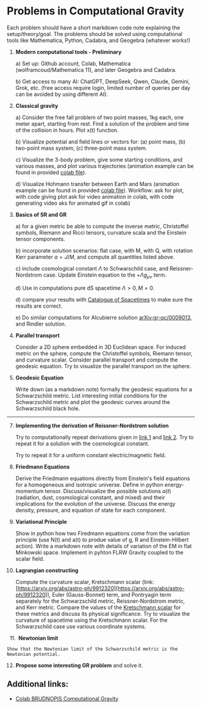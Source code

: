 # Problems in Computational Gravity

Each problem should have a short markdown code note explaining the setup/theory/goal. The problems should be solved using computational tools like Mathematica, Python, Cadabra, and Geogebra (whatever works!)

1. **Modern computational tools - Preliminary**

    a) Set up: Github account, Colab, Mathematica (wolframcoud/Mathematica 11), and later Geogebra and Cadabra. 
 
    b) Get access to many AI: ChatGPT, DeepSeek, Qwen, Claude, Gemini, Grok, etc. (free access require login, limited number of queries per day can be avoided by using different AI).

2. **Classical gravity**

    a) Consider the free fall problem of two point masses, 1kg each, one meter apart, starting from rest. Find a solution of the problem and time of the collision in hours. Plot x(t) function.

    b) Visualize potential and field lines or vectors for: (a) point mass, (b) two-point mass system, (c) three-point mass system.

    c) Visualize the 3-body problem, give some starting conditions, and various masses, and plot various trajectories (animation example can be found in provided [colab file](https://colab.research.google.com/drive/15PMeEg_V21tQgLgsNld_1Z0_OaPKLCIn?usp=sharing)).

    d) Visualize Hohmann transfer between Earth and Mars (animation example can be found in provided [colab file](https://colab.research.google.com/drive/15PMeEg_V21tQgLgsNld_1Z0_OaPKLCIn?usp=sharing)). Workflow: ask for plot, with code giving plot ask for video animation in colab, with code generating video aks for animated gif in colab)

3. **Basics of SR and GR**

    a) for a given metric be able to compute the inverse metric, Christoffel symbols, Riemann and Ricci tensors, curvature scala and the Einstein tensor components.

    b) incorporate solution scenarios: flat case, with M, with Q, with rotation Kerr parameter $a=J/M$, and compute all quantities listed above.

    c) include cosmological constant $\Lambda$ to Schwarschild case, and Reissner-Nordstrom case. Update Einstein equation to the $+ \Lambda g_{\mu \nu}$ term.
   
    d) Use in computations pure dS spacetime $\Lambda > 0, M=0$.

    d) compare your results with [Catalogue of Spacetimes](https://www2.mpia-hd.mpg.de/homes/tmueller/pages/rela_additional.php) to make sure the results are correct.

    e) Do similar computations for Alcubierre solution [arXiv:gr-qc/0009013](https://arxiv.org/abs/gr-qc/0009013), and Rindler solution.

5. **Parallel transport** 

    Consider a 2D sphere embedded in 3D Euclidean space. For induced metric on the sphere, compute the Christoffel symbols, Riemann tensor, and curvature scalar. Consider parallel transport and compute the geodesic equation. Try to visualize the parallel transport on the sphere.

6. **Geodesic Equation** 

    Write down (as a markdown note) formally the geodesic equations for a Schwarzschild metric. List interesting initial conditions for the Schwarzschild metric and plot the geodesic curves around the Schwarzschild black hole.

---

7. **Implementing the derivation of Reissner-Nordstrom solution**

    Try to computationally repeat derivations given in [link 1](https://www.researchgate.net/publication/336304500_Reissner-Nordstrom_metric) and [link 2](https://www.diva-portal.org/smash/get/diva2:912393/FULLTEXT01.pdf). Try to repeat it for a solution with the cosmological constant.

    Try to repeat it for a uniform constant electric/magnetic field.

8. **Friedmann Equations**

    Derive the Friedmann equations directly from Einstein's field equations for a homogeneous and isotropic universe. Define in python energy-momentum tensor. Discuss/visualize the possible solutions $a(t)$ (radiation, dust, cosmological constant, and mixed) and their implications for the evolution of the universe. Discuss the energy density, pressure, and equation of state for each component. 

9. **Variational Principle** 

    Show in python how two Firedmann equations come from the variation principle (use N(t) and a(t) to produe value of g, R and Einstein-Hilbert action). Write a markdown note with details of variation of the EM in flat Minkowski space. Implement in pyhton FLRW Gravity coupled to the scalar field. 
    
10. **Lagrangian constructing**

    Compute the curvature scalar, Kretschmann scalar (link: [https://arxiv.org/abs/astro-ph/9912320](https://arxiv.org/abs/astro-ph/9912320)), Euler (Gauss-Bonnet) term, and Pontryagin term separately for the Schwarzschild metric, Reissner-Nordstrom metric, and Kerr metric. Compare the values of the [Kretschmann scalar](https://medium.com/@Merrysci/why-kretschmann-scalar-is-important-in-general-relativity-05e58576768e) for these metrics and discuss its physical significance. Try to visualize the curvature of spacetime using the Kretschmann scalar. For the Schwarzschild case use various coordinate systems.
   
   
11.  **Newtonian limit**

    Show that the Newtonian limit of the Schwarzschild metric is the Newtonian potential.

12. **Propose some interesting GR problem** and solve it.

## Additional links:

- [Colab BRUDNOPIS Computational Gravity](https://colab.research.google.com/drive/15PMeEg_V21tQgLgsNld_1Z0_OaPKLCIn?usp=sharing)
